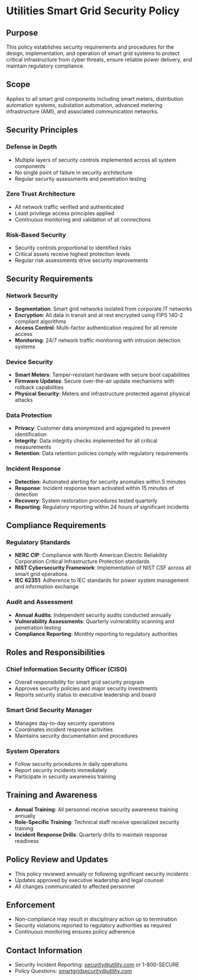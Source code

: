 # Utilities Smart Grid Security Policy

## Purpose
This policy establishes security requirements and procedures for the design, implementation, and operation of smart grid systems to protect critical infrastructure from cyber threats, ensure reliable power delivery, and maintain regulatory compliance.

## Scope
Applies to all smart grid components including smart meters, distribution automation systems, substation automation, advanced metering infrastructure (AMI), and associated communication networks.

## Security Principles

### Defense in Depth
- Multiple layers of security controls implemented across all system components
- No single point of failure in security architecture
- Regular security assessments and penetration testing

### Zero Trust Architecture
- All network traffic verified and authenticated
- Least privilege access principles applied
- Continuous monitoring and validation of all connections

### Risk-Based Security
- Security controls proportional to identified risks
- Critical assets receive highest protection levels
- Regular risk assessments drive security improvements

## Security Requirements

### Network Security
- **Segmentation**: Smart grid networks isolated from corporate IT networks
- **Encryption**: All data in transit and at rest encrypted using FIPS 140-2 compliant algorithms
- **Access Control**: Multi-factor authentication required for all remote access
- **Monitoring**: 24/7 network traffic monitoring with intrusion detection systems

### Device Security
- **Smart Meters**: Tamper-resistant hardware with secure boot capabilities
- **Firmware Updates**: Secure over-the-air update mechanisms with rollback capabilities
- **Physical Security**: Meters and infrastructure protected against physical attacks

### Data Protection
- **Privacy**: Customer data anonymized and aggregated to prevent identification
- **Integrity**: Data integrity checks implemented for all critical measurements
- **Retention**: Data retention policies comply with regulatory requirements

### Incident Response
- **Detection**: Automated alerting for security anomalies within 5 minutes
- **Response**: Incident response team activated within 15 minutes of detection
- **Recovery**: System restoration procedures tested quarterly
- **Reporting**: Regulatory reporting within 24 hours of significant incidents

## Compliance Requirements

### Regulatory Standards
- **NERC CIP**: Compliance with North American Electric Reliability Corporation Critical Infrastructure Protection standards
- **NIST Cybersecurity Framework**: Implementation of NIST CSF across all smart grid operations
- **IEC 62351**: Adherence to IEC standards for power system management and information exchange

### Audit and Assessment
- **Annual Audits**: Independent security audits conducted annually
- **Vulnerability Assessments**: Quarterly vulnerability scanning and penetration testing
- **Compliance Reporting**: Monthly reporting to regulatory authorities

## Roles and Responsibilities

### Chief Information Security Officer (CISO)
- Overall responsibility for smart grid security program
- Approves security policies and major security investments
- Reports security status to executive leadership and board

### Smart Grid Security Manager
- Manages day-to-day security operations
- Coordinates incident response activities
- Maintains security documentation and procedures

### System Operators
- Follow security procedures in daily operations
- Report security incidents immediately
- Participate in security awareness training

## Training and Awareness
- **Annual Training**: All personnel receive security awareness training annually
- **Role-Specific Training**: Technical staff receive specialized security training
- **Incident Response Drills**: Quarterly drills to maintain response readiness

## Policy Review and Updates
- This policy reviewed annually or following significant security incidents
- Updates approved by executive leadership and legal counsel
- All changes communicated to affected personnel

## Enforcement
- Non-compliance may result in disciplinary action up to termination
- Security violations reported to regulatory authorities as required
- Continuous monitoring ensures policy adherence

## Contact Information
- Security Incident Reporting: security@utility.com or 1-800-SECURE
- Policy Questions: smartgridsecurity@utility.com